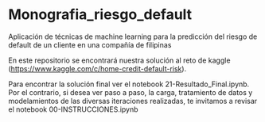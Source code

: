 # Monografia_riesgo_default
Aplicación de técnicas de machine learning para la predicción del riesgo de default de un cliente en una compañía de filipinas

En este repositorio se encontrará nuestra solución al reto de kaggle (https://www.kaggle.com/c/home-credit-default-risk).


Para encontrar la solución final ver el notebook 21-Resultado_Final.ipynb.
Por el contrario, si desea ver paso a paso, la carga, tratamiento de datos y modelamientos de las diversas iteraciones realizadas, te invitamos a revisar el notebook 00-INSTRUCCIONES.ipynb

